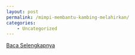 ```yaml
---
layout: post
permalink: /mimpi-membantu-kambing-melahirkan/
categories:
    - Uncategorized
---
```


[Baca Selengkapnya](/07)